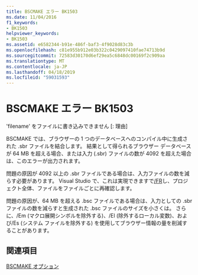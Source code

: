 ```yaml
---
title: BSCMAKE エラー BK1503
ms.date: 11/04/2016
f1_keywords:
- BK1503
helpviewer_keywords:
- BK1503
ms.assetid: e6582344-b91e-486f-baf3-4f9028d83c3b
ms.openlocfilehash: c81e955b912e03b322c0429097410fae74713b9d
ms.sourcegitcommit: 72583d30170d6ef29ea5c6848dc00169f2c909aa
ms.translationtype: MT
ms.contentlocale: ja-JP
ms.lasthandoff: 04/18/2019
ms.locfileid: "59031593"
---
```

# <a name="bscmake-error-bk1503"></a>BSCMAKE エラー BK1503

'filename' をファイルに書き込みできません [: 理由]

BSCMAKE では、ブラウザーの 1 つのデータベースへのコンパイル中に生成された .sbr ファイルを結合します。 結果として得られるブラウザー データベースが 64 MB を超える場合、または入力 (.sbr) ファイルの数が 4092 を超えた場合は、このエラーが出力されます。

問題の原因が 4092 以上の .sbr ファイルである場合は、入力ファイルの数を減らす必要があります。 Visual Studio で、これは実現できますで[/FR](../../build/reference/fr-fr-create-dot-sbr-file.md)し、プロジェクト全体、ファイルをファイルごとに再確認します。

問題の原因が、64 MB を超える .bsc ファイルである場合は、入力としての .sbr ファイルの数を減らすと生成された .bsc ファイルのサイズを小さくは。 さらに、/Em (マクロ展開シンボルを除外する)、/El (除外するローカル変数)、および/Es (システム ファイルを除外する) を使用してブラウザー情報の量を削減することがあります。

## <a name="see-also"></a>関連項目

[BSCMAKE オプション](../../build/reference/bscmake-options.md)